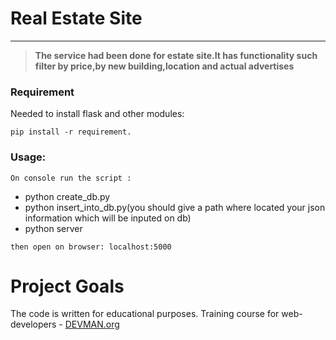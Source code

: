# Real Estate Site

____
> **The service  had been done for estate site.It has functionality such filter by price,by new building,location and actual advertises**

### Requirement
Needed to install flask and other modules:
```
pip install -r requirement.
```
### Usage:
```
On console run the script :
```
*   python create_db.py
*   python insert_into_db.py(you should give a path where located your json information which will be inputed on db)
*   python server
```
then open on browser: localhost:5000
``` 

# Project Goals

The code is written for educational purposes. Training course for web-developers - [DEVMAN.org](https://devman.org)
